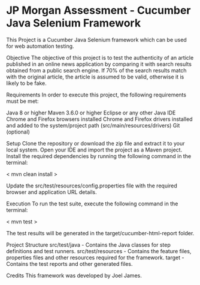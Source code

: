 # JP Morgan Assessment - Cucumber Java Selenium Framework

This Project is a Cucumber Java Selenium framework which can be used for web automation testing.

Objective
The objective of this project is to test the authenticity of an article published in an online news application by comparing it with search results obtained from a public search engine. If 70% of the search results match with the original article, the article is assumed to be valid, otherwise it is likely to be fake.

Requirements
In order to execute this project, the following requirements must be met:

Java 8 or higher
Maven 3.6.0 or higher
Eclipse or any other Java IDE
Chrome and Firefox browsers installed
Chrome and Firefox drivers installed and added to the system/project path (src/main/resources/drivers)
Git (optional)

Setup
Clone the repository or download the zip file and extract it to your local system.
Open your IDE and import the project as a Maven project.
Install the required dependencies by running the following command in the terminal:

< mvn clean install >

Update the src/test/resources/config.properties file with the required browser and application URL details.

Execution
To run the test suite, execute the following command in the terminal:

< mvn test >

The test results will be generated in the target/cucumber-html-report folder.

Project Structure
src/test/java - Contains the Java classes for step definitions and test runners.
src/test/resources - Contains the feature files, properties files and other resources required for the framework.
target - Contains the test reports and other generated files.


Credits
This framework was developed by Joel James.

